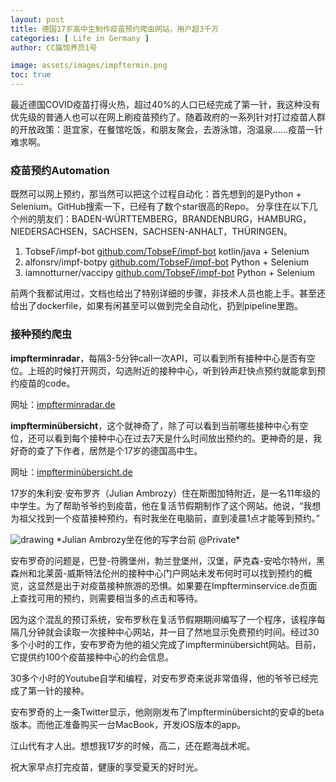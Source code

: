 ```yaml
---
layout: post
title: 德国17岁高中生制作疫苗预约爬虫网站，用户超3千万
categories: [ Life in Germany ]
author: CC猫饲养员1号

image: assets/images/impftermin.png
toc: true
---
```


最近德国COVID疫苗打得火热，超过40%的人口已经完成了第一针，我这种没有优先级的普通人也可以在网上刷疫苗预约了。随着政府的一系列针对打过疫苗人群的开放政策：逛宜家，在餐馆吃饭，和朋友聚会，去游泳馆，泡温泉……疫苗一针难求啊。

### 疫苗预约Automation

既然可以网上预约，那当然可以把这个过程自动化：首先想到的是Python + Selenium。GitHub搜索一下，已经有了数个star很高的Repo。
分享住在以下几个州的朋友们：BADEN-WÜRTTEMBERG，BRANDENBURG，HAMBURG，NIEDERSACHSEN，SACHSEN，SACHSEN-ANHALT，THÜRINGEN。

1. TobseF/impf-bot 
   <a class="smoothscroll" href="https://github.com/TobseF/impf-bot">github.com/TobseF/impf-bot</a> kotlin/java + Selenium
2. alfonsrv/impf-botpy
   <a class="smoothscroll" href="https://github.com/alfonsrv/impf-botpy">github.com/TobseF/impf-bot</a> Python + Selenium
3. iamnotturner/vaccipy 
   <a class="smoothscroll" href="https://github.com/iamnotturner/vaccipy">github.com/TobseF/impf-bot</a> Python + Selenium

前两个我都试用过，文档也给出了特别详细的步骤，非技术人员也能上手。甚至还给出了dockerfile，如果有闲甚至可以做到完全自动化，扔到pipeline里跑。

### 接种预约爬虫

**impfterminradar**，每隔3-5分钟call一次API，可以看到所有接种中心是否有空位。上班的时候打开网页，勾选附近的接种中心，听到铃声赶快点预约就能拿到预约疫苗的code。

网址：<a class="smoothscroll" href="https://impfterminradar.de/?state=baden_wuerttemberg">impfterminradar.de</a>

**impfterminübersicht**，这个就神奇了，除了可以看到当前哪些接种中心有空位，还可以看到每个接种中心在过去7天是什么时间放出预约的。更神奇的是，我好奇的查了下作者，居然是个17岁的德国高中生。

网址：<a class="smoothscroll" href="http://impfterminübersicht.de/">impfterminübersicht.de</a>

17岁的朱利安·安布罗齐（Julian Ambrozy）住在斯图加特附近，是一名11年级的中学生。为了帮助爷爷约到疫苗，他在复活节假期制作了这个网站。他说，“我想为祖父找到一个疫苗接种预约，有时我坐在电脑前，直到凌晨1点才能等到预约。”

<img src="{{site.baseurl}}/assets/images/impf-Julian-Ambrozy.jpg" alt="drawing"/>
*Julian Ambrozy坐在他的写字台前 @Private*

安布罗奇的问题是，巴登-符腾堡州，勃兰登堡州，汉堡，萨克森-安哈尔特州，黑森州和北莱茵-威斯特法伦州的接种中心门户网站未发布何时可以找到预约的概览，这显然是出于对疫苗接种旅游的恐惧。如果要在Impfterminservice.de页面上查找可用的预约，则需要相当多的点击和等待。

因为这个混乱的预订系统，安布罗秋在复活节假期期间编写了一个程序，该程序每隔几分钟就会读取一次接种中心网站，并一目了然地显示免费预约时间。经过30多个小时的工作，安布罗奇为他的祖父完成了impfterminübersicht网站。目前，它提供约100个疫苗接种中心的约会信息。

30多个小时的Youtube自学和编程，对安布罗奇来说非常值得，他的爷爷已经完成了第一针的接种。

安布罗奇的上一条Twitter显示，他刚刚发布了impfterminübersicht​的安卓的beta版本。而他正准备购买一台MacBook，开发iOS版本的​app。

江山代有才人出。想想我17岁的时候，高二，还在题海战术呢。

祝大家早点打完疫苗，健康的享受夏天的好时光。